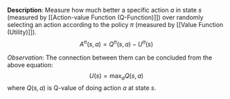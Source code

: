 **Description**: Measure how much better a specific action $a$ in state $s$ (measured by [[Action-value Function (Q-Function)]]) over randomly selecting an action according to the policy $\pi$ (measured by [[Value Function (Utility)]]).
$$A^{\pi}(s,a) = Q^{\pi}(s,a) - U^{\pi}(s)$$

*Observation*: The connection between them can be concluded from the above equation:
$$U(s) = \max_{a}Q(s,a)$$
where $Q(s,a)$ is Q-value of doing action $a$ at state $s$.
